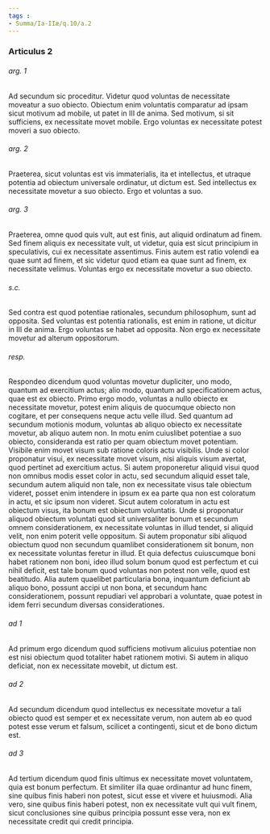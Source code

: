 ```yaml
---
tags : 
- Summa/Ia-IIæ/q.10/a.2
---
```


### Articulus 2

###### arg. 1
Ad secundum sic proceditur. Videtur quod voluntas de necessitate moveatur a suo obiecto. Obiectum enim voluntatis comparatur ad ipsam sicut motivum ad mobile, ut patet in III de anima. Sed motivum, si sit sufficiens, ex necessitate movet mobile. Ergo voluntas ex necessitate potest moveri a suo obiecto.

###### arg. 2
Praeterea, sicut voluntas est vis immaterialis, ita et intellectus, et utraque potentia ad obiectum universale ordinatur, ut dictum est. Sed intellectus ex necessitate movetur a suo obiecto. Ergo et voluntas a suo.

###### arg. 3
Praeterea, omne quod quis vult, aut est finis, aut aliquid ordinatum ad finem. Sed finem aliquis ex necessitate vult, ut videtur, quia est sicut principium in speculativis, cui ex necessitate assentimus. Finis autem est ratio volendi ea quae sunt ad finem, et sic videtur quod etiam ea quae sunt ad finem, ex necessitate velimus. Voluntas ergo ex necessitate movetur a suo obiecto.

###### s.c.
Sed contra est quod potentiae rationales, secundum philosophum, sunt ad opposita. Sed voluntas est potentia rationalis, est enim in ratione, ut dicitur in III de anima. Ergo voluntas se habet ad opposita. Non ergo ex necessitate movetur ad alterum oppositorum.

###### resp.
Respondeo dicendum quod voluntas movetur dupliciter, uno modo, quantum ad exercitium actus; alio modo, quantum ad specificationem actus, quae est ex obiecto. Primo ergo modo, voluntas a nullo obiecto ex necessitate movetur, potest enim aliquis de quocumque obiecto non cogitare, et per consequens neque actu velle illud. Sed quantum ad secundum motionis modum, voluntas ab aliquo obiecto ex necessitate movetur, ab aliquo autem non. In motu enim cuiuslibet potentiae a suo obiecto, consideranda est ratio per quam obiectum movet potentiam. Visibile enim movet visum sub ratione coloris actu visibilis. Unde si color proponatur visui, ex necessitate movet visum, nisi aliquis visum avertat, quod pertinet ad exercitium actus. Si autem proponeretur aliquid visui quod non omnibus modis esset color in actu, sed secundum aliquid esset tale, secundum autem aliquid non tale, non ex necessitate visus tale obiectum videret, posset enim intendere in ipsum ex ea parte qua non est coloratum in actu, et sic ipsum non videret. Sicut autem coloratum in actu est obiectum visus, ita bonum est obiectum voluntatis. Unde si proponatur aliquod obiectum voluntati quod sit universaliter bonum et secundum omnem considerationem, ex necessitate voluntas in illud tendet, si aliquid velit, non enim poterit velle oppositum. Si autem proponatur sibi aliquod obiectum quod non secundum quamlibet considerationem sit bonum, non ex necessitate voluntas feretur in illud. Et quia defectus cuiuscumque boni habet rationem non boni, ideo illud solum bonum quod est perfectum et cui nihil deficit, est tale bonum quod voluntas non potest non velle, quod est beatitudo. Alia autem quaelibet particularia bona, inquantum deficiunt ab aliquo bono, possunt accipi ut non bona, et secundum hanc considerationem, possunt repudiari vel approbari a voluntate, quae potest in idem ferri secundum diversas considerationes.

###### ad 1
Ad primum ergo dicendum quod sufficiens motivum alicuius potentiae non est nisi obiectum quod totaliter habet rationem motivi. Si autem in aliquo deficiat, non ex necessitate movebit, ut dictum est.

###### ad 2
Ad secundum dicendum quod intellectus ex necessitate movetur a tali obiecto quod est semper et ex necessitate verum, non autem ab eo quod potest esse verum et falsum, scilicet a contingenti, sicut et de bono dictum est.

###### ad 3
Ad tertium dicendum quod finis ultimus ex necessitate movet voluntatem, quia est bonum perfectum. Et similiter illa quae ordinantur ad hunc finem, sine quibus finis haberi non potest, sicut esse et vivere et huiusmodi. Alia vero, sine quibus finis haberi potest, non ex necessitate vult qui vult finem, sicut conclusiones sine quibus principia possunt esse vera, non ex necessitate credit qui credit principia.


